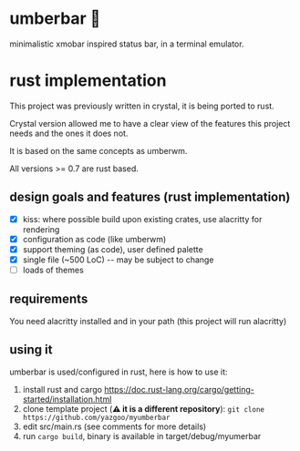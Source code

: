 # umberbar 🐏  

minimalistic xmobar inspired status bar, in a terminal emulator. 

# rust implementation

This project was previously written in crystal, it is being ported to rust.

Crystal version allowed me to have a clear view of the features this project needs and the ones it does not.

It is based on the same concepts as umberwm.

All versions >= 0.7 are rust based.

## design goals and features (rust implementation)

- [x] kiss: where possible build upon existing crates, use alacritty for rendering
- [x] configuration as code (like umberwm)
- [x] support theming (as code), user defined palette
- [x] single file (~500 LoC) -- may be subject to change
- [ ] loads of themes

## requirements

You need alacritty installed and in your path (this project will run alacritty)

## using it

umberbar is used/configured in rust, here is how to use it:

1. install rust and cargo https://doc.rust-lang.org/cargo/getting-started/installation.html
2. clone template project (__:warning: it is a different repository__): `git clone https://github.com/yazgoo/myumberbar`
3. edit src/main.rs (see comments for more details)
4. run `cargo build`, binary is available in target/debug/myumerbar
